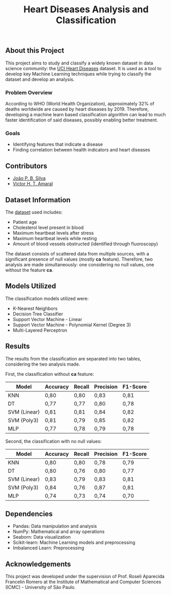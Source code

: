 <div align='center'>
  <h1 align='center'>Heart Diseases Analysis and Classification</h1>
</div>
<br>

## About this Project
This project aims to study and classify a widely known dataset in data science community: the [UCI Heart Diseases](https://archive.ics.uci.edu/dataset/45/heart+disease) dataset. It is used as a tool to develop key Machine Learning techniques while trying to classify the dataset and develop an analysis.

### Problem Overview
According to WHO (World Health Organization), approximately 32% of deaths worldwide are caused by heart diseases by 2019. Therefore, developing a machine learn based classification algorithm can lead to much faster identification of said diseases, possibly enabling better treatment.

### Goals
- Identifying features that indicate a disease
- Finding correlation between health indicators and heart diseases

## Contributors
- [João P. B. Silva](https://github.com/buzzo-cancri)
- [Victor H. T. Amaral](https://github.com/AmaralVh)

## Dataset Information
The [dataset](https://archive.ics.uci.edu/dataset/45/heart+disease) used includes:
- Patient age
- Cholesterol level present in blood
- Maximum heartbeat levels after stress
- Maximum heartbeat levels while resting
- Amount of blood vessels obstructed (identified through fluoroscopy)

The dataset consists of scattered data from multiple sources, with a significant presence of null values (mostly __ca__ feature). Therefore, two analysis are made simultaneously: one considering no null values, one without the feature __ca__.

## Models Utilized
The classification models utilized were:
- K-Nearest Neighbors
- Decision Tree Classifier
- Support Vector Machine - Linear
- Support Vector Machine - Polynomial Kernel (Degree 3)
- Multi-Layered Perceptron

## Results
The results from the classification are separated into two tables, considering the two analysis made.

First, the classification without __ca__ feature:

| Model | Accuracy | Recall | Precision | F1-Score |
|-------|----------|--------|-----------|----------|
| KNN | 0,80 | 0,80 | 0,83 | 0,81 |
| DT | 0,77 | 0,77 | 0,80 | 0,78 |
| SVM (Linear) | 0,81 | 0,81 | 0,84 | 0,82 |
| SVM (Poly3) | 0,81 | 0,79 | 0,85 | 0,82 |
| MLP | 0,77 | 0,78 | 0,79 | 0,78 |

Second, the classification with no null values:

| Model | Accuracy | Recall | Precision | F1-Score |
|-------|----------|--------|-----------|----------|
| KNN | 0,80 | 0,80 | 0,78 | 0,79 |
| DT | 0,80 | 0,76 | 0,80 | 0,77 |
| SVM (Linear) | 0,83 | 0,79 | 0,83 | 0,81 |
| SVM (Poly3) | 0,84 | 0,76 | 0,87 | 0,81 |
| MLP | 0,74 | 0,73 | 0,74 | 0,70 |

## Dependencies
- Pandas: Data manipulation and analysis
- NumPy: Mathematical and array operations
- Seaborn: Data visualization
- Scikit-learn: Machine Learning models and preprocessing
- Imbalanced Learn: Preprocessing

## Acknowledgements
This project was developed under the supervision of Prof. Roseli Aparecida Francelin Romero at the Institute of Mathematical and Computer Sciences (ICMC) - University of São Paulo.
